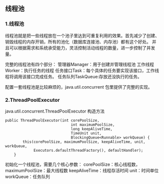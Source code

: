 ## 线程池

### 1.线程池
线程池就是把一些线程放在一个池子里达到可重复利用的效果。首先减少了创建、销毁线程的内存开销，所有的池化（数据库连接池、内存池）都有这个好处。
并且可以根据需求和系统承受能力，灵活控制活动线程的数量，进一步控制了并发量。

完整的线程池有四个部分：
管理器Manager：用于创建并管理线程池
工作线程Worker：执行任务的线程
任务接口Task：每个具体的任务要实现该接口，工作线程将调用该接口完成任务。
任务队列TaskQueue:存放还没执行的任务。

配置一套线程池是比较麻烦的，java.util.concurrent 包里提供了完整的实现。

### 2.ThreadPoolExecutor

java.util.concurrent.ThreadPoolExecutor 构造方法
```
public ThreadPoolExecutor(int corePoolSize,
                              int maximumPoolSize,
                              long keepAliveTime,
                              TimeUnit unit,
                              BlockingQueue<Runnable> workQueue) {
        this(corePoolSize, maximumPoolSize, keepAliveTime, unit, workQueue,
             Executors.defaultThreadFactory(), defaultHandler);
    }
```
初始化一个线程池，需要几个核心参数：
corePoolSize：核心线程数，
maximumPoolSize：最大线程数
keepAliveTime：线程存活时间
unit：时间单位
workQueue：任务队列


